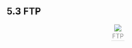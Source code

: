 ## 5.3 FTP

<center><img src="https://youpai.roccoshi.top/img/20200729221028.png"><br><div style="border-bottom: 1px solid #d9d9d9;display: inline-block;color: #999;    padding: 2px;">FTP</div> </center>


